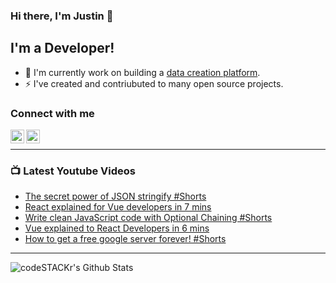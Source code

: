 ### Hi there, I'm Justin 👋

## I'm a Developer!

- 🔭 I'm currently work on building a [data creation platform](https://datatorch.io).
- ⚡ I've created and contriubuted to many open source projects.

### Connect with me

[<img align="left" alt="jsbroks | YouTube" width="22px" src="https://cdn.jsdelivr.net/npm/simple-icons@v3/icons/youtube.svg" />][youtube]
[<img align="left" alt="jsbroks | LinkedIn" width="22px" src="https://cdn.jsdelivr.net/npm/simple-icons@v3/icons/linkedin.svg" />][linkedin]

<br />

---

### 📺 Latest Youtube Videos

<!-- YOUTUBE:START -->
- [The secret power of JSON stringify #Shorts](https://www.youtube.com/watch?v=mqSOYlgfILs)
- [React explained for Vue developers in 7 mins](https://www.youtube.com/watch?v=oipl-RXyLTw)
- [Write clean JavaScript code with Optional Chaining #Shorts](https://www.youtube.com/watch?v=w-CzuoEt1mc)
- [Vue explained to React Developers in 6 mins](https://www.youtube.com/watch?v=sUH7PDUswio)
- [How to get a free google server forever! #Shorts](https://www.youtube.com/watch?v=lRxAUdWMUEY)
<!-- YOUTUBE:END -->

---

<img align="center" alt="codeSTACKr's Github Stats" src="https://github-readme-stats.vercel.app/api?username=jsbroks&show_icons=true&hide_border=true" >


[youtube]: https://www.youtube.com/channel/UCro4e-xxAYrgwt5cOccnE0A
[github]: https://www.github.com/jsbroks
[linkedin]: https://www.linkedin.com/in/jsbroks/
